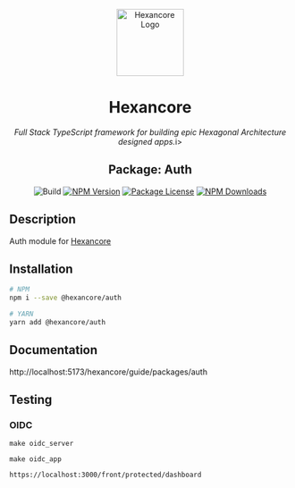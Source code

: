 <p align="center">
  <a href="https://hexancore.com/" target="blank"><img src="https://avatars.githubusercontent.com/u/113235766?s=200&v=4" width="120" alt="Hexancore Logo" /></a>
</p>

<h1 align="center">Hexancore</h1>
<p align="center"><i>Full Stack TypeScript framework for building epic Hexagonal Architecture designed apps.</i>i></p>
<h2 align="center">Package: Auth</h2>
<p align="center">
  <img alt="Build" src="https://img.shields.io/github/actions/workflow/status/hexancore/auth/release.yml">
  <a href="https://www.npmjs.com/package/@hexancore/auth"><img src="https://img.shields.io/npm/v/@hexancore/auth.svg" alt="NPM Version" /></a>
  <a href="https://www.npmjs.com/package/@hexancore/auth"><img src="https://img.shields.io/npm/l/@hexancore/auth.svg" alt="Package License" /></a>
  <a href="https://www.npmjs.com/package/@hexancore/auth"><img src="https://img.shields.io/npm/dm/@hexancore/auth.svg" alt="NPM Downloads" /></a>
</p>

## Description

Auth module for [Hexancore](https://hexancore.github.io/hexancore/)

## Installation

```bash
# NPM
npm i --save @hexancore/auth

# YARN
yarn add @hexancore/auth
```

## Documentation

http://localhost:5173/hexancore/guide/packages/auth

## Testing

### OIDC

```
make oidc_server

make oidc_app

https://localhost:3000/front/protected/dashboard
```
